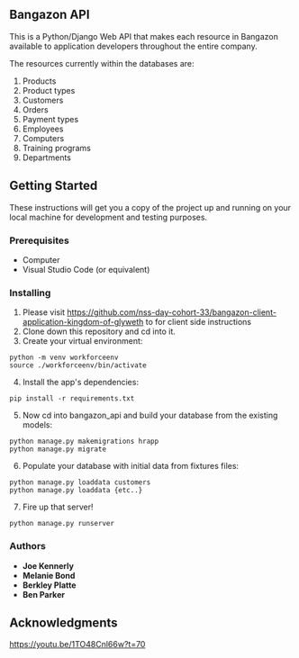 ## Bangazon API

This is a Python/Django Web API that makes each resource in Bangazon available to application developers throughout the entire company.

The resources currently within the databases are:

1. Products
1. Product types
1. Customers
1. Orders
1. Payment types
1. Employees
1. Computers
1. Training programs
1. Departments

## Getting Started

These instructions will get you a copy of the project up and running on your local machine for development and testing purposes.

### Prerequisites

* Computer
* Visual Studio Code (or equivalent)

### Installing

1. Please visit https://github.com/nss-day-cohort-33/bangazon-client-application-kingdom-of-glyweth to for client side instructions
2. Clone down this repository and cd into it.
3. Create your virtual environment:
```
python -m venv workforceenv
source ./workforceenv/bin/activate
```
4. Install the app's dependencies:
```
pip install -r requirements.txt
```

5. Now cd into bangazon_api and build your database from the existing models:
```
python manage.py makemigrations hrapp
python manage.py migrate
```

6. Populate your database with initial data from fixtures files:
```
python manage.py loaddata customers
python manage.py loaddata {etc..}
```

7. Fire up that server!
```
python manage.py runserver
```

### Authors

* **Joe Kennerly**
* **Melanie Bond**
* **Berkley Platte**
* **Ben Parker**

## Acknowledgments

https://youtu.be/1TO48Cnl66w?t=70
